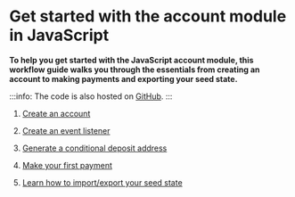 # Get started with the account module in JavaScript

**To help you get started with the JavaScript account module, this workflow guide walks you through the essentials from creating an account to making payments and exporting your seed state.**

:::info:
The code is also hosted on [GitHub](https://github.com/JakeSCahill/iota-samples).
:::

1. [Create an account](../js/create-account.md)

2. [Create an event listener](../js/listen-to-events.md)

3. [Generate a conditional deposit address](../js/generate-cda.md)

3. [Make your first payment](../js/make-payment.md)

4. [Learn how to import/export your seed state](../js/export-seed-state.md)